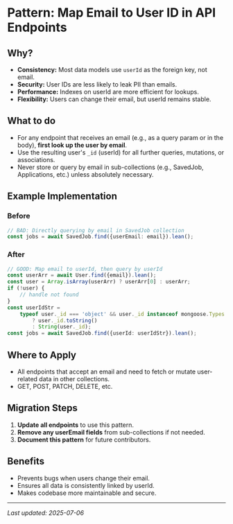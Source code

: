 # Pattern: Map Email to User ID in API Endpoints

## Why?

- **Consistency:** Most data models use `userId` as the foreign key, not email.
- **Security:** User IDs are less likely to leak PII than emails.
- **Performance:** Indexes on userId are more efficient for lookups.
- **Flexibility:** Users can change their email, but userId remains stable.

## What to do

- For any endpoint that receives an email (e.g., as a query param or in the body), **first look up the user by email**.
- Use the resulting user's `_id` (userId) for all further queries, mutations, or associations.
- Never store or query by email in sub-collections (e.g., SavedJob, Applications, etc.) unless absolutely necessary.

## Example Implementation

### Before

```ts
// BAD: Directly querying by email in SavedJob collection
const jobs = await SavedJob.find({userEmail: email}).lean();
```

### After

```ts
// GOOD: Map email to userId, then query by userId
const userArr = await User.find({email}).lean();
const user = Array.isArray(userArr) ? userArr[0] : userArr;
if (!user) {
	// handle not found
}
const userIdStr =
	typeof user._id === 'object' && user._id instanceof mongoose.Types.ObjectId
		? user._id.toString()
		: String(user._id);
const jobs = await SavedJob.find({userId: userIdStr}).lean();
```

## Where to Apply

- All endpoints that accept an email and need to fetch or mutate user-related data in other collections.
- GET, POST, PATCH, DELETE, etc.

## Migration Steps

1. **Update all endpoints** to use this pattern.
2. **Remove any userEmail fields** from sub-collections if not needed.
3. **Document this pattern** for future contributors.

## Benefits

- Prevents bugs when users change their email.
- Ensures all data is consistently linked by userId.
- Makes codebase more maintainable and secure.

---

_Last updated: 2025-07-06_
